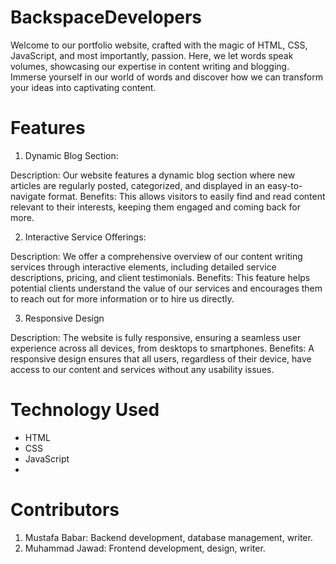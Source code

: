 # BackspaceDevelopers
Welcome to our portfolio website, crafted with the magic of HTML, CSS, JavaScript, and most importantly, passion. Here, we let words speak volumes, showcasing our expertise in content writing and blogging. Immerse yourself in our world of words and discover how we can transform your ideas into captivating content.

# Features
1. Dynamic Blog Section:

Description: Our website features a dynamic blog section where new articles are regularly posted, categorized, and displayed in an easy-to-navigate format.
Benefits: This allows visitors to easily find and read content relevant to their interests, keeping them engaged and coming back for more.

2. Interactive Service Offerings:

Description: We offer a comprehensive overview of our content writing services through interactive elements, including detailed service descriptions, pricing, and client testimonials.
Benefits: This feature helps potential clients understand the value of our services and encourages them to reach out for more information or to hire us directly.

3. Responsive Design

Description: The website is fully responsive, ensuring a seamless user experience across all devices, from desktops to smartphones.
Benefits: A responsive design ensures that all users, regardless of their device, have access to our content and services without any usability issues.

# Technology Used
- HTML
- CSS
- JavaScript
- 
# Contributors
1. Mustafa Babar: Backend development, database management, writer.
2. Muhammad Jawad: Frontend development, design, writer.
